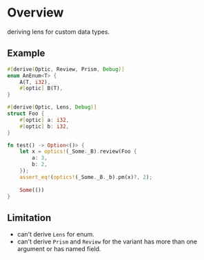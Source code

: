 # Overview
deriving lens for custom data types.

## Example
```rust
#[derive(Optic, Review, Prism, Debug)]
enum AnEnum<T> {
    A(T, i32),
    #[optic] B(T),
}

#[derive(Optic, Lens, Debug)]
struct Foo {
    #[optic] a: i32,
    #[optic] b: i32,
}

fn test() -> Option<()> {
    let x = optics!(_Some._B).review(Foo {
        a: 3,
        b: 2,
    });
    assert_eq!(optics!(_Some._B._b).pm(x)?, 2);
    
    Some(())
}
```

## Limitation
* can't derive `Lens` for enum.
* can't derive `Prism` and `Review` for the variant has more than one argument or has named field.